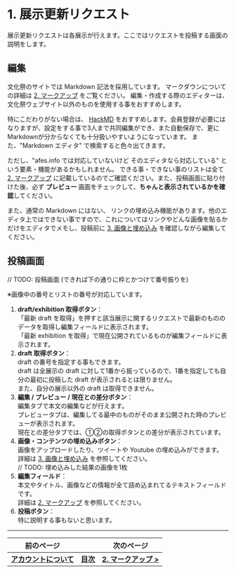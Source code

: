 # 1. 展示更新リクエスト

展示更新リクエストは各展示が行えます。ここではリクエストを投稿する画面の説明をします。

## 編集

文化祭のサイトでは Markdown 記法を採用しています。
マークダウンについての詳細は [2. マークアップ](./2-markup) をご覧ください。
編集・作成する際のエディターは、文化祭ウェブサイト以外のものを使用する事をおすすめします。

特にこだわりがない場合は、 [HackMD](https://hackmd.io) をおすすめします。会員登録が必要にはなりますが、設定をする事で3人まで共同編集ができ、また自動保存で、更にMarkdownが分からなくても十分扱いやすいようになっています。
また、"Markdown エディタ" で検索すると色々出てきます。

ただし、"afes.info では対応していないけど そのエディタなら対応している" という要素・機能があるかもしれません。
できる事・できない事のリストは全て [2. マークアップ](./2-markup) に記載しているのでご確認ください。また、投稿画面に貼り付けた後、必ず **プレビュー** 画面をチェックして、**ちゃんと表示されているかを確認**してください。

また、通常の Markdown にはない、 リンクの埋め込み機能があります。他のエディタ上ではできない事ですので、これについてはリンクやどんな画像を貼るかだけをエディタでメモし、投稿前に [3. 画像と埋め込み](./3-image-url) を確認しながら編集してください。

## 投稿画面

// TODO: 投稿画面 (できれば下の通りに枠とかつけて番号振りを)

※画像中の番号とリストの番号が対応しています。

1. **draft/exhibition 取得ボタン**：  
  「最新 draft を取得」を押すと該当展示に関するリクエストで最新のもののデータを取得し編集フィールドに表示されます。  
  「最新 exhibition を取得」で現在公開されているものが編集フィールドに表示されます。
2. **draft 取得ボタン**：  
  draft の番号を指定する事もできます。  
  draft は全展示の draft に対して1番から振っているので、1番を指定しても自分の最初に投稿した draft が表示されるとは限りません。  
  また、自分の展示以外の draft は取得できません。
3. **編集 / プレビュー / 現在との差分ボタン**：  
  編集タブで本文の編集などが行えます。  
  プレビュータブは、編集してる最中のものがそのまま公開された時のプレビューが表示されます。  
  現在との差分タブでは、①②の取得ボタンとの差分が表示されています。
4. **画像・コンテンツの埋め込みボタン**：  
  画像をアップロードしたり、ツイートや Youtube の埋め込みができます。  
  詳細は [3. 画像と埋め込み](./3-image-url) を参照してください。  
  // TODO: 埋め込みした結果の画像を1枚
5. **編集フィールド**：  
  本文やタイトル、画像などの情報が全て詰め込まれてるテキストフィールドです。  
  詳細は [2. マークアップ](./2-markup) を参照してください。
6. **投稿ボタン**：  
  特に説明する事もないと思います。

----

| 前のページ | | 次のページ |
| :-: | --- | :-: |
| **[アカウントについて](/common/account)** | **[目次](.)** | **[2. マークアップ >](./2-markup)** |

